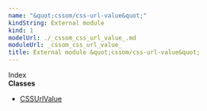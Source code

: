 ```yaml
---
name: "&quot;cssom/css-url-value&quot;"
kindString: External module
kind: 1
modelUrl: ./_cssom_css_url_value_.md
moduleUrl: _cssom_css_url_value_
title: External module &quot;cssom/css-url-value&quot;
---
```








<section >
<div class="lead pb-2">Index</div>
<section class="tsd-panel tsd-index-panel">
<div class="tsd-index-content">
<section class="tsd-index-section ">
<strong>Classes</strong>
<ul>
<li class="tsd-kind-class tsd-parent-kind-external-module"><a href="../_cssom_css_url_value_.cssurlvalue/" class="tsd-kind-icon">CSSUrl<wbr>Value</a></li>
</ul>
</section>
</div>
</section>
</section>
